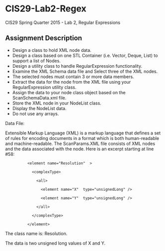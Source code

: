 # CIS29-Lab2-Regex
CIS29 Spring Quarter 2015 - Lab 2, Regular Expressions
## Assignment Description
* Design a class to hold XML node data.
* Design a class based on one STL Container (i.e. Vector, Deque, List) to support a list of Nodes.
* Design a utility class to handle RegularExpression functionality.
* Examine the XML Schema data file and Select three of the XML nodes. 
* The selected nodes must contain 3 or more data members.
* Extract the data for the node from the XML file using your RegularExpression utility class.
* Assign the data to your node class object based on the ScanSchemaData.xml file.
* Store the XML node in your NodeList class.
* Display the NodeList data.
* Do not use any arrays.

 

Data File:

Extensible Markup Language (XML) is a markup language that defines a set of rules for encoding documents in a format which is both human-readable and machine-readable.  The ScanParams.XML file consists of XML nodes and the data associated with the node.  Here is an excerpt starting at line #58:

 

              <element name="Resolution"  >

                <complexType>

                  <all>

                    <element name="X"  type="unsignedLong" />

                    <element name="Y"  type="unsignedLong" />

                  </all>

                </complexType>

              </element>

                                            

The class name is:  Resolution.

The data is two unsigned long values of X and Y.
